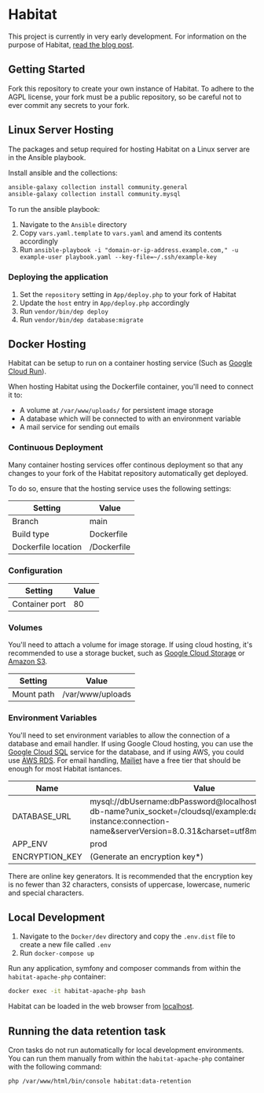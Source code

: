 # Habitat

This project is currently in very early development. For information on the purpose of Habitat,
[read the blog post](https://carlnewton.github.io/posts/location-based-social-network/).

## Getting Started

Fork this repository to create your own instance of Habitat. To adhere to the AGPL license, your fork must be a public
repository, so be careful not to ever commit any secrets to your fork.

## Linux Server Hosting

The packages and setup required for hosting Habitat on a Linux server are in the Ansible playbook.

Install ansible and the collections:

```sh
ansible-galaxy collection install community.general
ansible-galaxy collection install community.mysql
```

To run the ansible playbook:

1. Navigate to the `Ansible` directory
2. Copy `vars.yaml.template` to `vars.yaml` and amend its contents accordingly
3. Run `ansible-playbook -i "domain-or-ip-address.example.com," -u example-user playbook.yaml --key-file=~/.ssh/example-key`

### Deploying the application

1. Set the `repository` setting in `App/deploy.php` to your fork of Habitat
2. Update the `host` entry in `App/deploy.php` accordingly
3. Run `vendor/bin/dep deploy`
4. Run `vendor/bin/dep database:migrate`

## Docker Hosting

Habitat can be setup to run on a container hosting service (Such as [Google Cloud Run](https://cloud.google.com/run)).

When hosting Habitat using the Dockerfile container, you'll need to connect it to:

- A volume at `/var/www/uploads/` for persistent image storage
- A database which will be connected to with an environment variable
- A mail service for sending out emails

### Continuous Deployment

Many container hosting services offer continous deployment so that any changes to your fork of the Habitat repository
automatically get deployed. 

To do so, ensure that the hosting service uses the following settings:

| Setting             | Value       |
| ------------------- | ----------- |
| Branch              | main        |
| Build type          | Dockerfile  |
| Dockerfile location | /Dockerfile |

### Configuration

| Setting        | Value |
| -------------- | ----- |
| Container port | 80    |

### Volumes

You'll need to attach a volume for image storage. If using cloud hosting, it's recommended to use a storage bucket, such
as [Google Cloud Storage](https://cloud.google.com/storage/) or [Amazon S3](https://docs.aws.amazon.com/AmazonS3/latest/userguide/Welcome.html).

| Setting    | Value            |
| ---------- | ---------------- |
| Mount path | /var/www/uploads |

### Environment Variables

You'll need to set environment variables to allow the connection of a database and email handler. If using Google Cloud
hosting, you can use the [Google Cloud SQL](https://cloud.google.com/sql) service for the database, and if using AWS,
you could use [AWS RDS](https://aws.amazon.com/rds/). For email handling, [Mailjet](https://www.mailjet.com/) have a
free tier that should be enough for most Habitat isntances.

| Name           | Value                                  |
| -------------- | -------------------------------------- |
| DATABASE_URL   | mysql://dbUsername:dbPassword@localhost:3306/example-db-name?unix_socket=/cloudsql/example:database-instance:connection-name&serverVersion=8.0.31&charset=utf8mb4 |
| APP_ENV        | prod                                   |
| ENCRYPTION_KEY | (Generate an encryption key*)          |

There are online key generators. It is recommended that the encryption key is no fewer than 32 characters, consists of
uppercase, lowercase, numeric and special characters.

## Local Development

1. Navigate to the `Docker/dev` directory and copy the `.env.dist` file to create a new file called `.env`
2. Run `docker-compose up`

Run any application, symfony and composer commands from within the `habitat-apache-php` container:

```sh
docker exec -it habitat-apache-php bash
```

Habitat can be loaded in the web browser from [localhost](http://localhost).

## Running the data retention task

Cron tasks do not run automatically for local development environments. You can run them manually from within the
`habitat-apache-php` container with the following command:

```sh
php /var/www/html/bin/console habitat:data-retention
```
